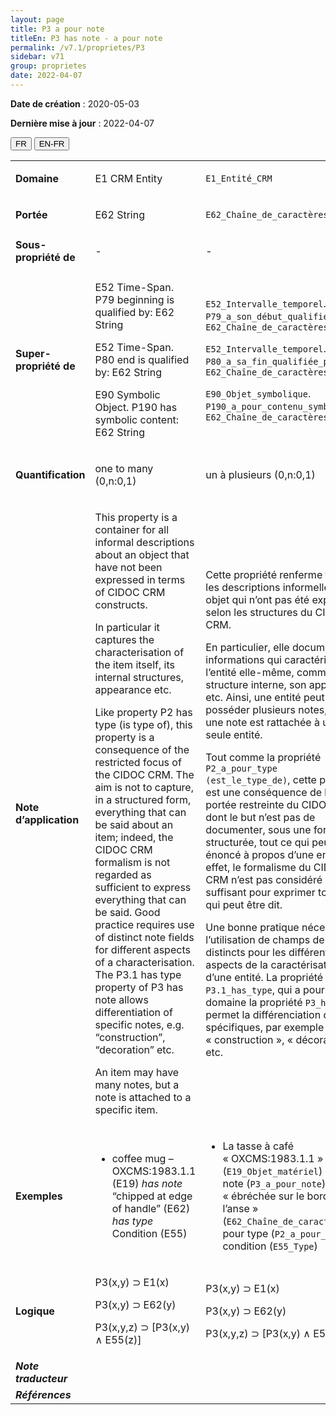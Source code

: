 ```yaml
---
layout: page
title: P3 a pour note
titleEn: P3 has note - a pour note
permalink: /v7.1/proprietes/P3
sidebar: v71
group: proprietes
date: 2022-04-07
---
```


**Date de création** : 2020-05-03

**Dernière mise à jour** : 2022-04-07

<div class="lang-buttons">
  <button id="fr" class="activate">FR</button>
  <button id="en-fr">EN-FR</button>
</div>

<table>
				<tbody>
				<tr>
					<td><strong>Domaine</strong></td>
					<td class="en"><p>E1 CRM Entity</p>
							</td>
						<td><p><code class="language-plaintext highlighter-rouge">E1_Entité_CRM</code> </p>
							</td>
						</tr>
					<tr>
					<td><strong>Portée</strong></td>
					<td class="en"><p>E62 String</p>
							</td>
						<td><p><code class="language-plaintext highlighter-rouge">E62_Chaîne_de_caractères</code> </p>
							</td>
						</tr>
					<tr>
					<td><strong>Sous-propriété de</strong></td>
					<td class="en"><p>-</p>
							</td>
						<td><p>-</p>
							</td>
						</tr>
					<tr>
					<td><strong>Super-propriété de</strong></td>
					<td class="en"><p>E52 Time-Span. P79 beginning is qualified by: E62 String</p>
							<p>E52 Time-Span. P80 end is qualified by: E62 String</p>
							<p>E90 Symbolic Object. P190 has symbolic content: E62 String</p>
							</td>
						<td><p><code class="language-plaintext highlighter-rouge">E52_Intervalle_temporel</code>. <code class="language-plaintext highlighter-rouge">P79_a_son_début_qualifié_par</code> : <code class="language-plaintext highlighter-rouge">E62_Chaîne_de_caractères</code></p>
							<p><code class="language-plaintext highlighter-rouge">E52_Intervalle_temporel</code>. <code class="language-plaintext highlighter-rouge">P80_a_sa_fin_qualifiée_par</code> : <code class="language-plaintext highlighter-rouge">E62_Chaîne_de_caractères</code></p>
							<p><code class="language-plaintext highlighter-rouge">E90_Objet_symbolique</code>. <code class="language-plaintext highlighter-rouge">P190_a_pour_contenu_symbolique</code> : <code class="language-plaintext highlighter-rouge">E62_Chaîne_de_caractères</code></p>
							</td>
						</tr>
					<tr>
					<td><strong>Quantification</strong></td>
					<td class="en"><p>one to many (0,n:0,1)</p>
							</td>
						<td><p>un à plusieurs (0,n:0,1)</p>
							</td>
						</tr>
					<tr>
					<td><strong>Note d’application</strong></td>
					<td class="en"><p>This property is a container for all informal descriptions about an object that have not been expressed in terms of CIDOC CRM constructs. </p>
							<p>In particular it captures the characterisation of the item itself, its internal structures, appearance etc.</p>
							<p>Like property P2 has type (is type of), this property is a consequence of the restricted focus of the CIDOC CRM. The aim is not to capture, in a structured form, everything that can be said about an item; indeed, the CIDOC CRM formalism is not regarded as sufficient to express everything that can be said. Good practice requires use of distinct note fields for different aspects of a characterisation. The P3.1 has type property of P3 has note allows differentiation of specific notes, e.g. “construction”, “decoration” etc. </p>
							<p>An item may have many notes, but a note is attached to a specific item.</p>
							</td>
						<td><p>Cette propriété renferme toutes les descriptions informelles d’un objet qui n’ont pas été  exprimées selon les structures du CIDOC CRM.</p>
							<p></p>
							<p>En particulier, elle documente les informations qui caractérisent l’entité elle-même, comme sa structure interne, son apparence, etc. Ainsi, une entité peut posséder plusieurs notes, mais une note est rattachée à une seule entité.</p>
							<p></p>
							<p>Tout comme la propriété <code class="language-plaintext highlighter-rouge">P2_a_pour_type (est_le_type_de)</code>, cette propriété est une conséquence de la portée restreinte du CIDOC CRM dont le but n’est pas de documenter, sous une forme structurée, tout ce qui peut être énoncé à propos d’une entité. En effet, le formalisme du CIDOC CRM n’est pas considéré comme suffisant pour exprimer tout ce qui peut être dit. </p>
							<p></p>
							<p>Une bonne pratique nécessite l’utilisation de champs de notes distincts pour les différents aspects de la caractérisation d’une entité. La propriété <code class="language-plaintext highlighter-rouge">P3.1_has_type</code>, qui a pour domaine la propriété <code class="language-plaintext highlighter-rouge">P3_has_note</code>, permet la différenciation de notes spécifiques, par exemple « construction », « décoration », etc.</p>
							<p></p>
							</td>
						</tr>
					<tr>
					<td><strong>Exemples</strong></td>
					<td class="en"><ul><li><p>coffee mug – OXCMS:1983.1.1 (E19) <em>has note</em> “chipped at edge of handle” (E62) <em>has type</em> Condition (E55)</p>
							</li>
									</ul></td>
						<td><ul><li><p>La tasse à café « OXCMS:1983.1.1 » (<code class="language-plaintext highlighter-rouge">E19_Objet_matériel</code>) a pour note (<code class="language-plaintext highlighter-rouge">P3_a_pour_note</code>) « ébréchée sur le bord de l’anse » (<code class="language-plaintext highlighter-rouge">E62_Chaîne_de_caractères</code>) a pour type (<code class="language-plaintext highlighter-rouge">P2_a_pour_type</code>) condition (<code class="language-plaintext highlighter-rouge">E55_Type</code>)</p>
							</li>
									</ul></td>
						</tr>
					<tr>
					<td><strong>Logique</strong></td>
					<td class="en"><p>P3(x,y) ⊃ E1(x)</p>
							<p>P3(x,y) ⊃ E62(y) </p>
							<p>P3(x,y,z) ⊃ [P3(x,y) ∧ E55(z)]</p>
							</td>
						<td><p>P3(x,y) ⊃ E1(x)</p>
							<p>P3(x,y) ⊃ E62(y) </p>
							<p>P3(x,y,z) ⊃ [P3(x,y) ∧ E55(z)]</p>
							</td>
						</tr>
					<tr>
					<td><strong><em>Note traducteur</em></strong></td>
					<td colspan="2"><p></p>
							</td>
						</tr>
					<tr>
					<td><strong><em>Références</em></strong></td>
					<td colspan="2"><p><em></em></p>
							</td>
						</tr>
					</tbody>
				</table>
				